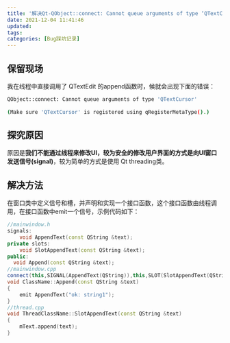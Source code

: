 ```yaml
---
title: '解决Qt-QObject::connect: Cannot queue arguments of type ‘QTextCursor’错误'
date: 2021-12-04 11:41:46
updated:
tags:
categories: [Bug踩坑记录]
---
```

## 保留现场

我在线程中直接调用了 QTextEdit 的append函数时，候就会出现下面的错误：

```bash
QObject::connect: Cannot queue arguments of type 'QTextCursor'
 
(Make sure 'QTextCursor' is registered using qRegisterMetaType().)
```

## 探究原因

原因是**我们不能通过线程来修改UI，较为安全的修改用户界面的方式是向UI窗口发送信号(signal)**，较为简单的方式是使用 Qt threading类。

## 解决方法

在窗口类中定义信号和槽，并声明和实现一个接口函数，这个接口函数由线程调用，在接口函数中emit一个信号，示例代码如下：

```C++
//mainwindow.h
signals:
    void AppendText(const QString &text);
private slots:
    void SlotAppendText(const QString &text);
public:
  void Append(const QString &text);
//mainwindow.cpp
connect(this,SIGNAL(AppendText(QString)),this,SLOT(SlotAppendText(QString)));
void ClassName::Append(const QString &text)
{
    emit AppendText("ok: string1");
}
//thread.cpp
void ThreadClassName::SlotAppendText(const QString &text)
{
    mText.append(text);
}

```


